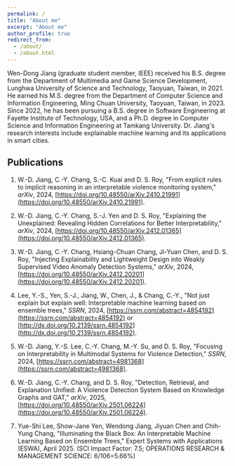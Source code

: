 ```yaml
---
permalink: /
title: "About me"
excerpt: "About me"
author_profile: true
redirect_from: 
  - /about/
  - /about.html
---
```


Wen-Dong Jiang (graduate student member, IEEE) received his B.S. degree from the Department of Multimedia and Game Science Development, Lunghwa University of Science and Technology, Taoyuan, Taiwan, in 2021. He earned his M.S. degree from the Department of Computer Science and Information Engineering, Ming Chuan University, Taoyuan, Taiwan, in 2023. Since 2022, he has been pursuing a B.S. degree in Software Engineering at Fayette Institute of Technology, USA, and a Ph.D. degree in Computer Science and Information Engineering at Tamkang University. Dr. Jiang's research interests include explainable machine learning and its applications in smart cities.

## Publications
1. W.-D. Jiang, C.-Y. Chang, S.-C. Kuai and D. S. Roy, "From explicit rules to implicit reasoning in an interpretable violence monitoring system," *arXiv*, 2024, [https://doi.org/10.48550/arXiv.2410.21991](https://doi.org/10.48550/arXiv.2410.21991).

2. W.-D. Jiang, C.-Y. Chang, S.-J. Yen and D. S. Roy, "Explaining the Unexplained: Revealing Hidden Correlations for Better Interpretability," *arXiv*, 2024, [https://doi.org/10.48550/arXiv.2412.01365](https://doi.org/10.48550/arXiv.2412.01365).

3. W.-D. Jiang, C.-Y. Chang, Hsiang-Chuan Chang, Ji-Yuan Chen, and D. S. Roy, "Injecting Explainability and Lightweight Design into Weakly Supervised Video Anomaly Detection Systems," *arXiv*, 2024, [https://doi.org/10.48550/arXiv.2412.20201](https://doi.org/10.48550/arXiv.2412.20201).

4. Lee, Y.-S., Yen, S.-J., Jiang, W., Chen, J., & Chang, C.-Y., "Not just explain but explain well: Interpretable machine learning based on ensemble trees," *SSRN*, 2024, [https://ssrn.com/abstract=4854192](https://ssrn.com/abstract=4854192) or [http://dx.doi.org/10.2139/ssrn.4854192](http://dx.doi.org/10.2139/ssrn.4854192).

5. W.-D. Jiang, Y.-S. Lee, C.-Y. Chang, M.-Y. Su, and D. S. Roy, "Focusing on Interpretability in Multimodal Systems for Violence Detection," *SSRN*, 2024, [https://ssrn.com/abstract=4981368](https://ssrn.com/abstract=4981368).

6. W.-D. Jiang, C.-Y. Chang, and D. S. Roy, "Detection, Retrieval, and Explanation Unified: A Violence Detection System Based on Knowledge Graphs and GAT," *arXiv*, 2025, [https://doi.org/10.48550/arXiv.2501.06224](https://doi.org/10.48550/arXiv.2501.06224).

7. Yue-Shi Lee, Show-Jane Yen, Wendong Jiang, Jiyuan Chen and Chih-Yung Chang, "Illuminating the Black Box: An Interpretable Machine Learning Based on Ensemble Trees," Expert Systems with Applications (ESWA), April 2025. (SCI Impact Factor: 7.5; OPERATIONS RESEARCH & MANAGEMENT SCIENCE: 6/106=5.66%)
